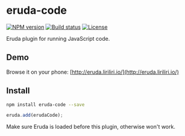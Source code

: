 # eruda-code

[![NPM version][npm-image]][npm-url]
[![Build status][travis-image]][travis-url]
[![License][license-image]][npm-url]

[npm-image]: https://img.shields.io/npm/v/eruda-code.svg
[npm-url]: https://npmjs.org/package/eruda-code
[travis-image]: https://img.shields.io/travis/liriliri/eruda-code.svg
[travis-url]: https://travis-ci.org/liriliri/eruda-code
[license-image]: https://img.shields.io/npm/l/eruda-code.svg

Eruda plugin for running JavaScript code.

## Demo

Browse it on your phone: 
[http://eruda.liriliri.io/](http://eruda.liriliri.io/)

## Install

```bash
npm install eruda-code --save
```

```javascript
eruda.add(erudaCode);
```

Make sure Eruda is loaded before this plugin, otherwise won't work.